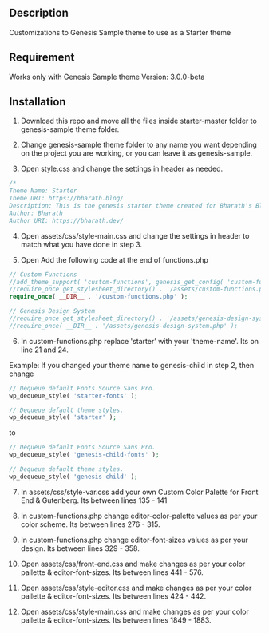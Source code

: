 ## Description

Customizations to Genesis Sample theme to use as a Starter theme

## Requirement

Works only with Genesis Sample theme Version: 3.0.0-beta

## Installation

1. Download this repo and move all the files inside starter-master folder to genesis-sample theme folder.

2. Change genesis-sample theme folder to any name you want depending on the project you are working, or you can leave it as genesis-sample.

3. Open style.css and change the settings in header as needed.

```css
/*
Theme Name: Starter
Theme URI: https://bharath.blog/
Description: This is the genesis starter theme created for Bharath's Blog.
Author: Bharath
Author URI: https://bharath.dev/
``` 

4. Open assets/css/style-main.css and change the settings in header to match what you have done in step 3.

5. Open Add the following code at the end of functions.php

```php
// Custom Functions
//add_theme_support( 'custom-functions', genesis_get_config( 'custom-functions' ) );
//require_once get_stylesheet_directory() . '/assets/custom-functions.php';
require_once( __DIR__ . '/custom-functions.php' );

// Genesis Design System
//require_once get_stylesheet_directory() . '/assets/genesis-design-system.php';
//require_once( __DIR__ . '/assets/genesis-design-system.php' );
``` 

6. In custom-functions.php replace 'starter' with your 'theme-name'. Its on line 21 and 24.

Example: If you changed your theme name to genesis-child in step 2, then change 

```php
// Dequeue default Fonts Source Sans Pro.
wp_dequeue_style( 'starter-fonts' );

// Dequeue default theme styles.
wp_dequeue_style( 'starter' );
``` 

to

```php
// Dequeue default Fonts Source Sans Pro.
wp_dequeue_style( 'genesis-child-fonts' );

// Dequeue default theme styles.
wp_dequeue_style( 'genesis-child' );
``` 

7. In assets/css/style-var.css add your own Custom Color Palette for Front End & Gutenberg. Its between lines 135 - 141

8. In custom-functions.php change editor-color-palette values as per your color scheme. Its between lines 276 - 315.

9. In custom-functions.php change editor-font-sizes values as per your design. Its between lines 329 - 358.

10. Open assets/css/front-end.css and make changes as per your color pallette & editor-font-sizes. Its between lines 441 - 576.

11. Open assets/css/style-editor.css and make changes as per your color pallette & editor-font-sizes. Its between lines 424 - 442.

12. Open assets/css/style-main.css and make changes as per your color pallette & editor-font-sizes. Its between lines 1849 - 1883.